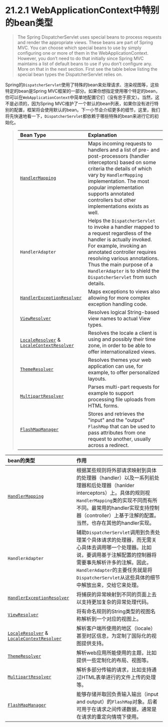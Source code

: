 # 21.2.1 WebApplicationContext中特别的bean类型

> The Spring DispatcherServlet uses special beans to process requests and render the appropriate views. These beans are part of Spring MVC. You can choose which special beans to use by simply configuring one or more of them in the WebApplicationContext. However, you don’t need to do that initially since Spring MVC maintains a list of default beans to use if you don’t configure any. More on that in the next section. First see the table below listing the special bean types the DispatcherServlet relies on.

Spring的`DispatcherServlet`使用了特殊的bean来处理请求、渲染视图等，这些特定的bean是Spring MVC框架的一部分。如果你想指定使用哪个特定的bean，你可以在`WebApplicationContext`中简单地配置它们（没有忠于原文）。当然，这不是必须的，因为Spring MVC维护了一个默认的bean列表，如果你没有进行特别的配置，框架将会使用默认的bean。下一小节会介绍更多的细节，这里，我们将先快速地看一下，`DispatcherServlet`都依赖于哪些特殊的bean来进行它的初始化。

> | Bean Type | Explanation | 
> | :-------- | :---------- |
> | [`HandlerMapping`](http://docs.spring.io/spring-framework/docs/current/spring-framework-reference/html/mvc.html#mvc-handlermapping)| Maps incoming requests to handlers and a list of pre- and post-processors (handler interceptors) based on some criteria the details of which vary by `HandlerMapping` implementation. The most popular implementation supports annotated controllers but other implementations exists as well. |
> | `HandlerAdapter` | Helps the `DispatcherServlet` to invoke a handler mapped to a request regardless of the handler is actually invoked. For example, invoking an annotated controller requires resolving various annotations. Thus the main purpose of a `HandlerAdapter` is to shield the `DispatcherServlet` from such details. |
> | [`HandlerExceptionResolver`](http://docs.spring.io/spring-framework/docs/current/spring-framework-reference/html/mvc.html#mvc-exceptionhandlers)| Maps exceptions to views also allowing for more complex exception handling code. |
> | [`ViewResolver`](http://docs.spring.io/spring-framework/docs/current/spring-framework-reference/html/mvc.html#mvc-viewresolver)| Resolves logical String-based view names to actual View types. |
> | [`LocaleResolver`](http://docs.spring.io/spring-framework/docs/current/spring-framework-reference/html/mvc.html#mvc-localeresolver) & [`LocaleContextResolver`](http://docs.spring.io/spring-framework/docs/current/spring-framework-reference/html/mvc.html#mvc-timezone)| Resolves the locale a client is using and possibly their time zone, in order to be able to offer internationalized views. |
> | [`ThemeResolver`](http://docs.spring.io/spring-framework/docs/current/spring-framework-reference/html/mvc.html#mvc-themeresolver) | Resolves themes your web application can use, for example, to offer personalized layouts. |
> | [`MultipartResolver`](http://docs.spring.io/spring-framework/docs/current/spring-framework-reference/html/mvc.html#mvc-multipart) | Parses multi-part requests for example to support processing file uploads from HTML forms. |
> | [`FlashMapManager`](http://docs.spring.io/spring-framework/docs/current/spring-framework-reference/html/mvc.html#mvc-flash-attributes) | Stores and retrieves the "input" and the "output" `FlashMap` that can be used to pass attributes from one request to another, usually across a redirect. |


| bean的类型 | 作用 | 
| :-------- | :---------- |
| [`HandlerMapping`](http://docs.spring.io/spring-framework/docs/current/spring-framework-reference/html/mvc.html#mvc-handlermapping)| 根据某些规则将外部请求映射到具体的处理器（handler）以及一系列前处理器和后处理器（hanlder interceptors）上。具体的规则视`HandlerMapping`类的实现不同而有所不同。最常用的handler实现支持控制器（controller）上基于注解的配置。当然，也存在其他的handler实现。 |
| `HandlerAdapter` | 辅助`DispatcherServlet`调用到负责处理某个具体请求的处理器，而无需关心具体去调用哪一个处理器。比如说，要调用基于注解配置的控制器将需要事先解析许多的注解。因此，`HandlerAdapter`的主要任务就是将`DispatcherServlet`从这些具体的细节中解放出来，交给它来处理。 |
| [`HandlerExceptionResolver`](http://docs.spring.io/spring-framework/docs/current/spring-framework-reference/html/mvc.html#mvc-exceptionhandlers)| 将捕获的异常映射到不同的页面上去以支持更加复杂的异常处理代码。 |
| [`ViewResolver`](http://docs.spring.io/spring-framework/docs/current/spring-framework-reference/html/mvc.html#mvc-viewresolver)| 将有命名规则的String类型的视图名称解析到一个对应的视图上。 |
| [`LocaleResolver`](http://docs.spring.io/spring-framework/docs/current/spring-framework-reference/html/mvc.html#mvc-localeresolver) & [`LocaleContextResolver`](http://docs.spring.io/spring-framework/docs/current/spring-framework-reference/html/mvc.html#mvc-timezone)| 解析客户端所使用的地区（locale）甚至时区信息，为定制了国际化的视图提供支持。 |
| [`ThemeResolver`](http://docs.spring.io/spring-framework/docs/current/spring-framework-reference/html/mvc.html#mvc-themeresolver) | 解析web应用所能使用的主题，比如提供一些定制化的布局、视图等。 |
| [`MultipartResolver`](http://docs.spring.io/spring-framework/docs/current/spring-framework-reference/html/mvc.html#mvc-multipart) | 解析多部分传输的请求，比如支持通过HTML表单进行的文件上传的处理等。 |
| [`FlashMapManager`](http://docs.spring.io/spring-framework/docs/current/spring-framework-reference/html/mvc.html#mvc-flash-attributes) | 能够存储并取回负责输入输出（input and output）的`FlashMap`对象。后者可用于在请求之间传递数据，通常是在请求的重定向情境下使用。 |

